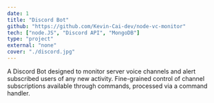 ```yaml
---
date: 1
title: "Discord Bot"
github: "https://github.com/Kevin-Cai-dev/node-vc-monitor"
tech: ["node.JS", "Discord API", "MongoDB"]
type: "project"
external: "none"
cover: "./discord.jpg"
---
```

A Discord Bot designed to monitor server voice channels and alert subscribed
users of any new activity. Fine-grained control of channel subscriptions
available through commands, processed via a command handler.